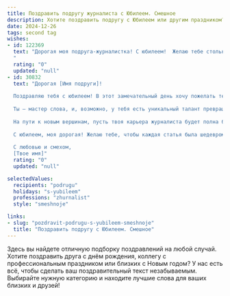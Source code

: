 ```yaml
---
title: Поздравить подругу журналиста с Юбилеем. Смешное
description: Хотите поздравить подругу с Юбилеем или другим праздником? Наш ИИ создаст незабываемое поздравление, а вы обязательно выделитесь среди других.  
date: 2024-12-26
tags: second tag
wishes:
- id: 122369
  text: "Дорогая моя подруга-журналистка! С юбилеем!  Желаю тебе столько же интересных новостей в жизни, сколько ты написала за свою карьеру, только, чур, без сенсаций — пусть все будет гладко, как идеально отформатированный текст!  Пусть жизнь твоя будет ярче любого заголовка, а счастье —  бесконечным, как дедлайн на важную статью!  Будь всегда на высоте —  как твоя репутация (и каблуки!).
  "
  rating: "0"
  updated: "null"
- id: 30832
  text: "Дорогая [Имя подруги]!
  
  Поздравляю тебя с юбилеем! В этот замечательный день хочу пожелать тебе, чтобы твоя жизнь была такой же яркой и насыщенной, как у настоящего международного корреспондента! Пусть каждое утро начинается не с кофе, а с вдохновения, а задачи складываются в интересные истории — не только для твоих статей, но и для жизни.
  
  Ты — мастер слова, и, возможно, у тебя есть уникальный талант превращать даже банальные ситуации в захватывающие репортажи. Так что вперед, удивляй мир своим остроумием и смекай, как наладить общий язык с соседом, который зовет тебя на шашлыки, а сам не может достучаться до собственного гриля!
  
  На пути к новым вершинам, пусть твоя карьера журналиста будет полна блестящих интервью, интересных историй и нескончаемых источников вдохновения, а рекламные агентства сами ломятся в твои двери с предложениями!
  
  С юбилеем, моя дорогая! Желаю тебе, чтобы каждая статья была шедевром, а каждый собеседник — настоящим сюжетом. Да здравствует жизнь, как она есть, и пусть каждый день будет более удивительным, чем последний!
  
  С любовью и смехом,
  [Твое имя]"
  rating: "0"
  updated: "null"

selectedValues:
  recipients: "podrugu"
  holidays: "s-yubileem"
  professions: "zhurnalist"
  style: "smeshnoje"

links:
- slug: "pozdravit-podrugu-s-yubileem-smeshnoje"
  title: "Поздравить подругу с Юбилеем. Смешное"
---
```


Здесь вы найдете отличную подборку поздравлений на любой случай.
Хотите поздравить друга с днём рождения, коллегу с профессиональным праздником или близких с Новым годом? У нас есть всё, чтобы сделать ваш поздравительный текст незабываемым. Выбирайте нужную категорию и находите лучшие слова для ваших близких и друзей!

